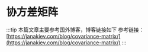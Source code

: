 # 协方差矩阵

:::tip
本篇文章主要参考国外博客，博客链接如下
参考链接：[https://janakiev.com/blog/covariance-matrix/](https://janakiev.com/blog/covariance-matrix/)
:::

